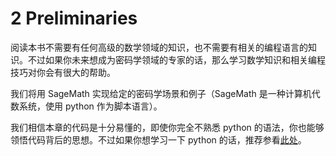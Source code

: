 # 2 Preliminaries

阅读本书不需要有任何高级的数学领域的知识，也不需要有相关的编程语言的知识。不过如果你未来想成为密码学领域的专家的话，那么学习数学知识和相关编程技巧对你会有很大的帮助。

我们将用 SageMath 实现给定的密码学场景和例子（SageMath 是一种计算机代数系统，使用 python 作为脚本语言）。

我们相信本章的代码是十分易懂的，即使你完全不熟悉 python 的语法，你也能够领悟代码背后的思想。不过如果你想学习一下 python 的话，推荐参看[此处](https://www.py4e.com/)。

